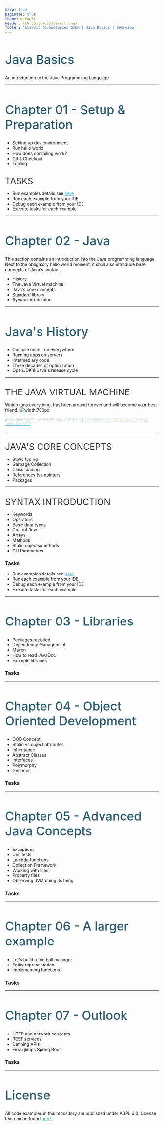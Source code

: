 ```yaml
---
marp: true
paginate: true
theme: default 
header: ![h:35](imgs/starwit.png)
footer: 'Starwit Technologies GmbH | Java Basics | Overview'
---
```

<!-- _class: lead -->

# Java Basics

An introduction to the Java Programming Language

---

# Chapter 01 - Setup & Preparation
 * Setting up dev environment
 * Run hello world
 * How does compiling work?
 * Git & Checkout
 * Tooling

## Tasks
 * Run examples details see [here](01-setup/Readme.md)
 * Run each example from your IDE
 * Debug each example from your IDE
 * Execute tasks for each example
---
# Chapter 02 - Java

This section contains an introduction into the Java programming language. Next to the obligatory hello world moment, it shall also introduce base concepts of Java's syntax.

 * History
 * The Java Virtual machine
 * Java's core concepts
 * Standard library
 * Syntax introduction
---
# Java's History
* Compile once, run everywhere
* Running apps on servers
* Intermediary code
* Three decades of optimization
* OpenJDK & Java's release cycle
---
## The Java virtual machine
Which runs everything, has been around forever and will become your best friend.
![width:700px](imgs/JvmSpec7.png)
##### By Michelle Ridomi - Own work, CC BY-SA 4.0, https://commons.wikimedia.org/w/index.php?curid=35963523

---
## Java's core concepts
* Static typing
* Garbage Collection
* Class loading
* References (vs pointers)
* Packages

---
## Syntax Introduction
* Keywords
* Operators
* Basic data types
* Control flow
* Arrays 
* Methods
* Static objects/methods
* CLI Parameters

### Tasks
 * Run examples details see [here](02-java-intro/Readme.md)
 * Run each example from your IDE
 * Debug each example from your IDE
 * Execute tasks for each example

---
# Chapter 03 - Libraries
* Packages revisited
* Dependency Management
* Maven
* How to read JavaDoc
* Example libraries

### Tasks
---
# Chapter 04 - Object Oriented Development
* OOD Concept
* Static vs object attributes
* Inheritance
* Abstract Classes
* Interfaces
* Polymorphy
* Generics

### Tasks

---
# Chapter 05 - Advanced Java Concepts
* Exceptions
* Unit tests
* Lambda functions
* Collection Framework
* Working with files
* Property files
* Observing JVM doing its thing

### Tasks

---
# Chapter 06 - A larger example
* Let's build a football manager
* Entity representation
* Implementing functions

### Tasks

---
# Chapter 07 - Outlook
* HTTP and network concepts
* REST services
* Defining APIs
* First glimps Spring Boot

### Tasks

---
# License
All code examples in this repository are published under AGPL 3.0. License text can be found [here](LICENSE).

<style>
header {
  text-align: right;
  font-size: 0.7rem;
  color: #bbb;
  margin: 20px;
  left: 0px;
  right: 0px;
  padding-top: 5px;
}
footer {
  font-size: 0.7rem;
  color: #bbb;
}
section.lead {
  text-align: center;
  margin-bottom: 40px;
}
section {
  font-size: 1.2rem;
}
section.lead h1 {
  font-size: 2.5rem;
  font-weight: 600;
}
section.linked footer {
  display: none;
}
section.linked header {
  display: none;
}
section.quote {
  font-size: 1.0rem;
  text-align: center;
  font-style: italic;
  color: #555;
}

h1 {
  font-size: 2.5rem;
  font-weight: 500;
  color: #2B5A6A;
}
h2 {
  font-size: 1.8rem;
  font-weight: 400;
  color: #333;
  margin-top: 30px;
  margin-bottom: 15px;
  text-transform: uppercase;
}
h5 {
  font-size: 0.7rem;
  font-weight: 100;
  color: #2B5A6A;
}
a {
  color: #3A9FC1;
}
a:hover {
  color: #1E708B; 
  text-decoration: underline; 
}

</style>